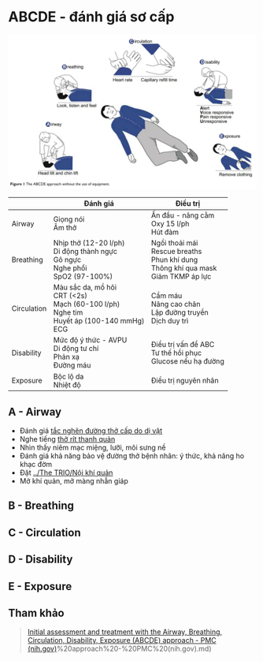 # ABCDE - đánh giá sơ cấp  
  
![tiếp cận ABCDE-20240607102318193.webp](../200%20FILES/201%20Image/ti%E1%BA%BFp%20c%E1%BA%ADn%20ABCDE-20240607102318193.webp)  
  
  
|             | Đánh giá                                                                                            | Điều trị                                                                                        |  
| ----------- | --------------------------------------------------------------------------------------------------- | ----------------------------------------------------------------------------------------------- |  
| Airway      | Giọng nói<br>Âm thở                                                                                 | Ấn đầu - nâng cằm<br>Oxy 15 l/ph<br>Hút đàm                                                     |  
| Breathing   | Nhịp thở (12-20 l/ph)<br>Di động thành ngực<br>Gõ ngực<br>Nghe phổi<br>SpO2 (97-100%)<br>           | Ngồi thoải mái<br>Rescue breaths<br>Phun khí dung<br>Thông khí qua mask<br>Giảm TKMP áp lực<br> |  
| Circulation | Màu sắc da, mồ hôi<br>CRT (<2s)<br>Mạch (60-100 l/ph)<br>Nghe tim<br>Huyết áp (100-140 mmHg)<br>ECG | Cầm máu<br>Nâng cao chân<br>Lập đường truyền<br>Dịch duy trì                                    |  
| Disability  | Mức độ ý thức - AVPU<br>Di động tư chí<br>Phản xạ<br>Đường máu                                      | Điều trị vấn đề ABC<br>Tư thế hồi phục<br>Glucose nếu hạ đường                                  |  
| Exposure    | Bộc lộ da<br>Nhiệt độ                                                                               | Điều trị nguyên nhân                                                                            |  
  
  
  
## A - Airway  
- Đánh giá [tắc nghẽn đường thở cấp do dị vật](t%E1%BA%AFc%20ngh%E1%BA%BDn%20%C4%91%C6%B0%E1%BB%9Dng%20th%E1%BB%9F%20c%E1%BA%A5p%20do%20d%E1%BB%8B%20v%E1%BA%ADt.md)  
- Nghe tiếng [thở rít thanh quản](th%E1%BB%9F%20r%C3%ADt%20thanh%20qu%E1%BA%A3n.md)  
- Nhìn thấy niêm mạc miệng, lưỡi, môi sưng nề  
- Đánh giá khả năng bảo vệ đường thở bệnh nhân: ý thức, khả năng ho khạc đờm  
- Đặt [../The TRIO/Nội khí quản](../The%20TRIO/N%E1%BB%99i%20kh%C3%AD%20qu%E1%BA%A3n.md)  
- Mở khí quản, mở màng nhẫn giáp  
  
  
## B - Breathing  
  
## C - Circulation  
  
## D - Disability  
  
## E - Exposure  
  
  
  
  
## Tham khảo  
>  [Initial assessment and treatment with the Airway, Breathing, Circulation, Disability, Exposure (ABCDE) approach - PMC (nih.gov)](ABCDE)%20approach%20-%20PMC%20(nih.gov).md)  
  

